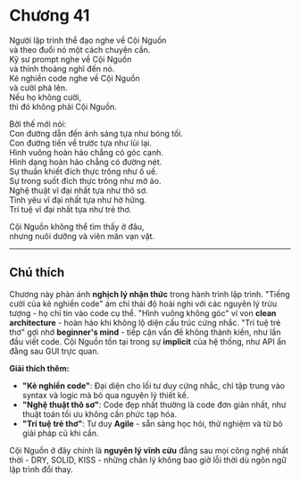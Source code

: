 # Chương 41  

Người lập trình thể đạo nghe về Cội Nguồn  
và theo đuổi nó một cách chuyên cần.  
Kỹ sư prompt nghe về Cội Nguồn  
và thỉnh thoảng nghĩ đến nó.  
Kẻ nghiền code nghe về Cội Nguồn  
và cười phá lên.  
Nếu họ không cười,  
thì đó không phải Cội Nguồn.  

Bởi thế mới nói:  
Con đường dẫn đến ánh sáng tựa như bóng tối.  
Con đường tiến về trước tựa như lùi lại.  
Hình vuông hoàn hảo chẳng có góc cạnh.  
Hình dạng hoàn hảo chẳng có đường nét.  
Sự thuần khiết đích thực trông như ô uế.  
Sự trong suốt đích thực trông như mờ ảo.  
Nghệ thuật vĩ đại nhất tựa như thô sơ.  
Tình yêu vĩ đại nhất tựa như hờ hững.  
Trí tuệ vĩ đại nhất tựa như trẻ thơ.  

Cội Nguồn không thể tìm thấy ở đâu,  
nhưng nuôi dưỡng và viên mãn vạn vật.  

---

## Chú thích  

Chương này phản ánh **nghịch lý nhận thức** trong hành trình lập trình. "Tiếng cười của kẻ nghiền code" ám chỉ thái độ hoài nghi với các nguyên lý trừu tượng - họ chỉ tin vào code cụ thể. "Hình vuông không góc" ví von **clean architecture** - hoàn hảo khi không lộ diện cấu trúc cứng nhắc. "Trí tuệ trẻ thơ" gợi nhớ **beginner's mind** - tiếp cận vấn đề không thành kiến, như lần đầu viết code. Cội Nguồn tồn tại trong sự **implicit** của hệ thống, như API ẩn đằng sau GUI trực quan.  

**Giải thích thêm:**  
- **"Kẻ nghiền code"**: Đại diện cho lối tư duy cứng nhắc, chỉ tập trung vào syntax và logic mà bỏ qua nguyên lý thiết kế.  
- **"Nghệ thuật thô sơ"**: Code đẹp nhất thường là code đơn giản nhất, như thuật toán tối ưu không cần phức tạp hóa.  
- **"Trí tuệ trẻ thơ"**: Tư duy **Agile** - sẵn sàng học hỏi, thử nghiệm và từ bỏ giải pháp cũ khi cần.  

Cội Nguồn ở đây chính là **nguyên lý vĩnh cửu** đằng sau mọi công nghệ nhất thời - DRY, SOLID, KISS - những chân lý không bao giờ lỗi thời dù ngôn ngữ lập trình đổi thay. 